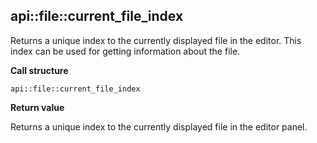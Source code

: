## api::file::current\_file\_index

Returns a unique index to the currently displayed file in the editor.  This index can be used for getting information about the file.

**Call structure**
  
`api::file::current_file_index`

**Return value**

Returns a unique index to the currently displayed file in the editor panel.